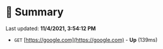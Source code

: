 # 📖 Summary
Last updated: **11/4/2021, 3:54:12 PM**

- `GET` [https://google.com](https://google.com) - **Up** (139ms)
